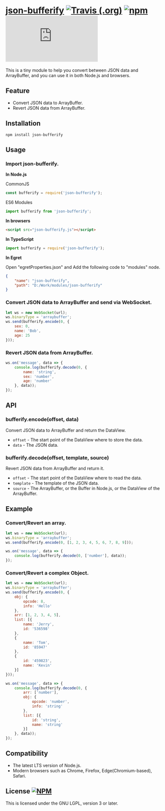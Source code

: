 # [json-bufferify](https://github.com/LangZhai/json-bufferify) [![Travis (.org)](https://img.shields.io/travis/LangZhai/json-bufferify)](https://travis-ci.org/LangZhai/json-bufferify/builds) [![npm](https://img.shields.io/npm/v/json-bufferify)](https://www.npmjs.com/package/json-bufferify) ![GitHub file size in bytes](https://img.shields.io/github/size/LangZhai/json-bufferify/dist/json-bufferify.min.js)

This is a tiny module to help you convert between JSON data and ArrayBuffer, and you can use it in both Node.js and browsers.

## Feature

* Convert JSON data to ArrayBuffer.
* Revert JSON data from ArrayBuffer.

## Installation

```
npm install json-bufferify
```

## Usage

### Import json-bufferify.

__In Node.js__

CommonJS

```javascript
const bufferify = require('json-bufferify');
```

ES6 Modules

```javascript
import bufferify from 'json-bufferify';
```

__In browsers__

```html
<script src="json-bufferify.js"></script>
```

__In TypeScript__

```javascript
import bufferify = require('json-bufferify');
```

__In Egret__

Open "egretProperties.json" and Add the following code to "modules" node.

```json
{
    "name": "json-bufferify",
    "path": "D:/Work/modules/json-bufferify"
}
```

### Convert JSON data to ArrayBuffer and send via WebSocket.

```javascript
let ws = new WebSocket(url);
ws.binaryType = 'arraybuffer';
ws.send(bufferify.encode(0, {
    sex: 0,
    name: 'Bob',
    age: 25
}));
```

### Revert JSON data from ArrayBuffer.

```javascript
ws.on('message', data => {
    console.log(bufferify.decode(0, {
        name: 'string',
        sex: 'number',
        age: 'number'
    }, data));
});
```

## API

### bufferify.encode(offset, data)

Convert JSON data to ArrayBuffer and return the DataView.

* `offset` - The start point of the DataView where to store the data.
* `data` - The JSON data.

### bufferify.decode(offset, template, source)

Revert JSON data from ArrayBuffer and return it.

* `offset` - The start point of the DataView where to read the data.
* `template` - The template of the JSON data.
* `source` - The ArrayBuffer, or the Buffer in Node.js, or the DataView of the ArrayBuffer.

## Example

### Convert/Revert an array.

```javascript
let ws = new WebSocket(url);
ws.binaryType = 'arraybuffer';
ws.send(bufferify.encode(0, [1, 2, 3, 4, 5, 6, 7, 8, 9]));
```

```javascript
ws.on('message', data => {
    console.log(bufferify.decode(0, ['number'], data));
});
```

### Convert/Revert a complex Object.

```javascript
let ws = new WebSocket(url);
ws.binaryType = 'arraybuffer';
ws.send(bufferify.encode(0, {
    obj: {
        opcode: 8,
        info: 'Hello'
    },
    arr: [1, 2, 3, 4, 5],
    list: [{
        name: 'Jerry',
        id: '536598'
    },
    {
        name: 'Tom',
        id: '85947'
    },
    {
        id: '459823',
        name: 'Kevin'
    }]
}));
```

```javascript
ws.on('message', data => {
    console.log(bufferify.decode(0, {
        arr: ['number'],
        obj: {
            opcode: 'number',
            info: 'string'
        },
        list: [{
            id: 'string',
            name: 'string'
        }]
    }, data));
});
```

## Compatibility

* The latest LTS version of Node.js.
* Modern browsers such as Chrome, Firefox, Edge(Chromium-based), Safari.

## License [![NPM](https://img.shields.io/npm/l/json-bufferify)](https://github.com/LangZhai/json-bufferify/blob/master/LICENSE)

This is licensed under the GNU LGPL, version 3 or later.